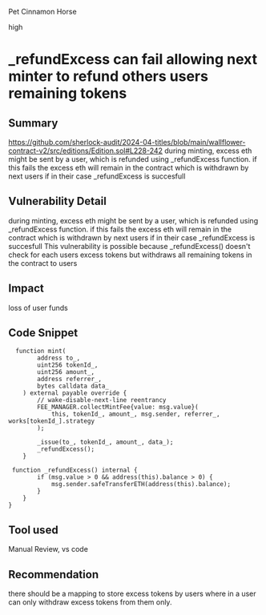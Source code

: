 Pet Cinnamon Horse

high

# _refundExcess can fail allowing next minter to refund others users remaining tokens

## Summary
https://github.com/sherlock-audit/2024-04-titles/blob/main/wallflower-contract-v2/src/editions/Edition.sol#L228-242
 during minting, excess eth might be sent by a user, which is refunded using _refundExcess function. if this fails the excess eth will remain in the contract which is withdrawn by next users if in their case _refundExcess is succesfull
## Vulnerability Detail
 during minting, excess eth might be sent by a user, which is refunded using _refundExcess function. if this fails the excess eth will remain in the contract which is withdrawn by next users if in their case _refundExcess is succesfull
This vulnerability is possible because _refundExcess() doesn't check for each users excess tokens but withdraws all remaining tokens in the contract to users
## Impact
loss of user funds
## Code Snippet
```solidity
  function mint(
        address to_,
        uint256 tokenId_,
        uint256 amount_,
        address referrer_,
        bytes calldata data_
    ) external payable override {
        // wake-disable-next-line reentrancy
        FEE_MANAGER.collectMintFee{value: msg.value}(
            this, tokenId_, amount_, msg.sender, referrer_, works[tokenId_].strategy
        );

        _issue(to_, tokenId_, amount_, data_);
        _refundExcess();
    }
```
```solidity
 function _refundExcess() internal {
        if (msg.value > 0 && address(this).balance > 0) {
            msg.sender.safeTransferETH(address(this).balance);
        }
    }
}

```
## Tool used

Manual Review, vs code

## Recommendation
there should be a mapping to store excess tokens by users where in a user can only withdraw excess tokens from them only.
